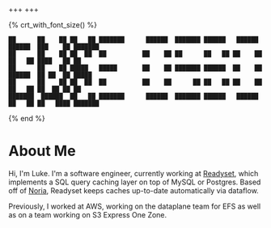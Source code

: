 +++
+++

{% crt_with_font_size() %}
```
██      ██    ██ ██   ██ ███████      ██████  ███████ ██████   ██████  ██████  ███    ██ ███████ 
██      ██    ██ ██  ██  ██          ██    ██ ██      ██   ██ ██    ██ ██   ██ ████   ██ ██      
██      ██    ██ █████   █████       ██    ██ ███████ ██████  ██    ██ ██████  ██ ██  ██ █████   
██      ██    ██ ██  ██  ██          ██    ██      ██ ██   ██ ██    ██ ██   ██ ██  ██ ██ ██      
███████  ██████  ██   ██ ███████      ██████  ███████ ██████   ██████  ██   ██ ██   ████ ███████
```
{% end %}

# About Me

Hi, I'm Luke. I'm a software engineer, currently working at
[Readyset](http://readyset.io), which implements a SQL query caching layer on
top of MySQL or Postgres. Based off of
[Noria](https://github.com/mit-pdos/noria), Readyset keeps caches up-to-date
automatically via dataflow.

Previously, I worked at AWS, working on the dataplane team for EFS as well as
on a team working on S3 Express One Zone.

